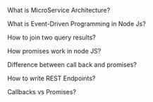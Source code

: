 What is MicroService Architecture?

What is Event-Driven Programming in Node Js?

How to join two query results?

How promises work in node JS?

Difference between call back and promises?

How to write REST Endpoints?

Callbacks vs Promises?

